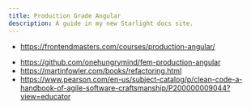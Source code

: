 ```yaml
---
title: Production Grade Angular
description: A guide in my new Starlight docs site.
---
```


- <https://frontendmasters.com/courses/production-angular/>

* <https://github.com/onehungrymind/fem-production-angular>
* <https://martinfowler.com/books/refactoring.html>
* <https://www.pearson.com/en-us/subject-catalog/p/clean-code-a-handbook-of-agile-software-craftsmanship/P200000009044?view=educator>
